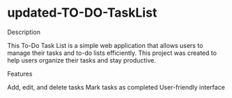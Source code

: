 # updated-TO-DO-TaskList
Description

This To-Do Task List is a simple web application that allows users to manage their tasks and to-do lists efficiently. This project was created to help users organize their tasks and stay productive.

Features

Add, edit, and delete tasks
Mark tasks as completed
User-friendly interface
